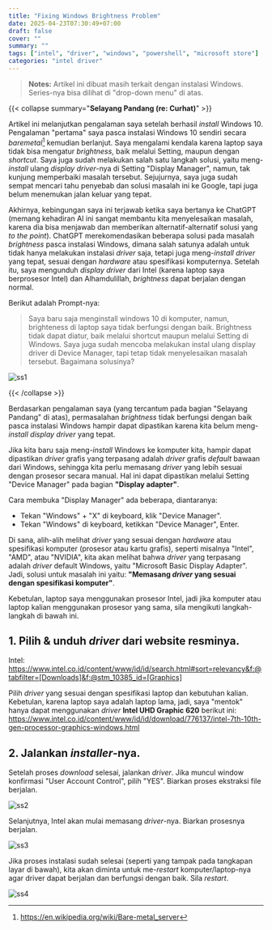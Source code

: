 ```yaml
---
title: "Fixing Windows Brightness Problem"
date: 2025-04-23T07:30:49+07:00
draft: false
cover: ""
summary: ""
tags: ["intel", "driver", "windows", "powershell", "microsoft store"]
categories: "intel driver"
---
```


> **Notes:** Artikel ini dibuat masih terkait dengan instalasi Windows. Series-nya bisa dilihat di "drop-down menu" di atas.

{{< collapse summary="**Selayang Pandang (re: Curhat)**" >}}

Artikel ini melanjutkan pengalaman saya setelah berhasil _install_ Windows 10. Pengalaman "pertama" saya pasca instalasi Windows 10 sendiri secara _baremetal_[^1] kemudian berlanjut. Saya mengalami kendala karena laptop saya tidak bisa mengatur _brightness_, baik melalui Setting, maupun dengan _shortcut_. Saya juga sudah melakukan salah satu langkah solusi, yaitu meng-_install_ ulang _display driver_-nya di Setting "Display Manager", namun, tak kunjung memperbaiki masalah tersebut. Sejujurnya, saya juga sudah sempat mencari tahu penyebab dan solusi masalah ini ke Google, tapi juga belum menemukan jalan keluar yang tepat.

Akhirnya, kebingungan saya ini terjawab ketika saya bertanya ke ChatGPT (memang kehadiran AI ini sangat membantu kita menyelesaikan masalah, karena dia bisa menjawab dan memberikan alternatif-alternatif solusi yang _to the point_). ChatGPT merekomendasikan beberapa solusi pada masalah _brightness_ pasca instalasi Windows, dimana salah satunya adalah untuk tidak hanya melakukan instalasi _driver_ saja, tetapi juga meng-_install_ _driver_ yang tepat, sesuai dengan _hardware_ atau spesifikasi komputernya. Setelah itu, saya mengunduh _display driver_ dari Intel (karena laptop saya berprosesor Intel) dan Alhamdulillah, _brightness_ dapat berjalan dengan normal.

Berikut adalah Prompt-nya:
> Saya baru saja menginstall windows 10 di komputer, namun, brighteness di laptop saya tidak berfungsi dengan baik. Brightness tidak dapat diatur, baik melalui shortcut maupun melalui Setting di Windows. Saya juga sudah mencoba melakukan instal ulang display driver di Device Manager, tapi tetap tidak menyelesaikan masalah tersebut. Bagaimana solusinya?

![ss1](/inteldriverinstall/ss1.png "ChatGPT alternatives solutions to brightness problem.")

{{< /collapse >}}

Berdasarkan pengalaman saya (yang tercantum pada bagian "Selayang Pandang" di atas), permasalahan _brightness_ tidak berfungsi dengan baik pasca instalasi Windows hampir dapat dipastikan karena kita belum meng-_install_ _display driver_ yang tepat.

Jika kita baru saja meng-_install_ Windows ke komputer kita, hampir dapat dipastikan _driver_ grafis yang terpasang adalah _driver_ grafis _default_ bawaan dari Windows, sehingga kita perlu memasang _driver_ yang lebih sesuai dengan prosesor secara manual. Hal ini dapat dipastikan melalui Setting "Device Manager" pada bagian **"Display adapter"**. 

Cara membuka "Display Manager" ada beberapa, diantaranya:
- Tekan "Windows" + "X" di keyboard, klik "Device Manager".
- Tekan "Windows" di keyboard, ketikkan "Device Manager", Enter.

Di sana, alih-alih melihat _driver_ yang sesuai dengan _hardware_ atau spesifikasi komputer (prosesor atau kartu grafis), seperti misalnya "Intel", "AMD", atau "NVIDIA", kita akan melihat bahwa _driver_ yang terpasang adalah _driver_ default Windows, yaitu "Microsoft Basic Display Adapter". Jadi, solusi untuk masalah ini yaitu: **"Memasang _driver_ yang sesuai dengan spesifikasi komputer"**.

Kebetulan, laptop saya menggunakan prosesor Intel, jadi jika komputer atau laptop kalian menggunakan prosesor yang sama, sila mengikuti langkah-langkah di bawah ini.

## 1. Pilih & unduh _driver_ dari website resminya.  

Intel: https://www.intel.co.id/content/www/id/id/search.html#sort=relevancy&f:@tabfilter=[Downloads]&f:@stm_10385_id=[Graphics]

Pilih _driver_ yang sesuai dengan spesifikasi laptop dan kebutuhan kalian. Kebetulan, karena laptop saya adalah laptop lama, jadi, saya "mentok" hanya dapat menggunakan _driver_ **Intel UHD Graphic 620** berikut ini:  
https://www.intel.co.id/content/www/id/id/download/776137/intel-7th-10th-gen-processor-graphics-windows.html

## 2. Jalankan _installer_-nya.

Setelah proses _download_ selesai, jalankan _driver_. Jika muncul window konfirmasi "User Account Control", pilih "YES". Biarkan proses ekstraksi file berjalan.

![ss2](/inteldriverinstall/ss2.png "Intel driver installation process.")

Selanjutnya, Intel akan mulai memasang _driver_-nya. Biarkan prosesnya berjalan.

![ss3](/inteldriverinstall/ss3.png "Intel driver installation process.")

Jika proses instalasi sudah selesai (seperti yang tampak pada tangkapan layar di bawah), kita akan diminta untuk me-_restart_ komputer/laptop-nya agar driver dapat berjalan dan berfungsi dengan baik. Sila _restart_.

![ss4](/inteldriverinstall/ss4.png "Intel driver installation completed.")

















[^1]: https://en.wikipedia.org/wiki/Bare-metal_server